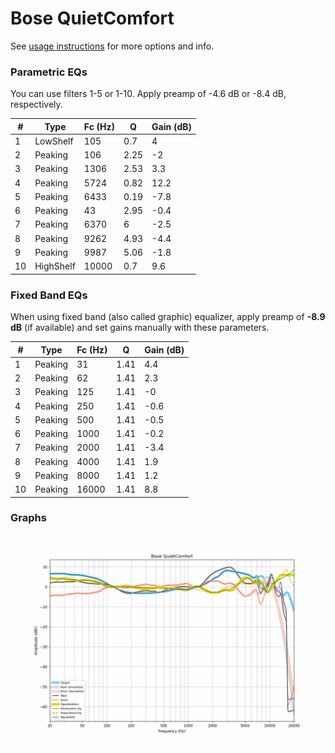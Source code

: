 # Bose QuietComfort
See [usage instructions](https://github.com/jaakkopasanen/AutoEq#usage) for more options and info.

### Parametric EQs
You can use filters 1-5 or 1-10. Apply preamp of -4.6 dB or -8.4 dB, respectively.

|   # | Type      |   Fc (Hz) |    Q |   Gain (dB) |
|-----|-----------|-----------|------|-------------|
|   1 | LowShelf  |       105 | 0.7  |         4   |
|   2 | Peaking   |       106 | 2.25 |        -2   |
|   3 | Peaking   |      1306 | 2.53 |         3.3 |
|   4 | Peaking   |      5724 | 0.82 |        12.2 |
|   5 | Peaking   |      6433 | 0.19 |        -7.8 |
|   6 | Peaking   |        43 | 2.95 |        -0.4 |
|   7 | Peaking   |      6370 | 6    |        -2.5 |
|   8 | Peaking   |      9262 | 4.93 |        -4.4 |
|   9 | Peaking   |      9987 | 5.06 |        -1.8 |
|  10 | HighShelf |     10000 | 0.7  |         9.6 |

### Fixed Band EQs
When using fixed band (also called graphic) equalizer, apply preamp of **-8.9 dB** (if available) and set gains manually with these parameters.

|   # | Type    |   Fc (Hz) |    Q |   Gain (dB) |
|-----|---------|-----------|------|-------------|
|   1 | Peaking |        31 | 1.41 |         4.4 |
|   2 | Peaking |        62 | 1.41 |         2.3 |
|   3 | Peaking |       125 | 1.41 |        -0   |
|   4 | Peaking |       250 | 1.41 |        -0.6 |
|   5 | Peaking |       500 | 1.41 |        -0.5 |
|   6 | Peaking |      1000 | 1.41 |        -0.2 |
|   7 | Peaking |      2000 | 1.41 |        -3.4 |
|   8 | Peaking |      4000 | 1.41 |         1.9 |
|   9 | Peaking |      8000 | 1.41 |         1.2 |
|  10 | Peaking |     16000 | 1.41 |         8.8 |

### Graphs
![](./Bose%20QuietComfort.png)
